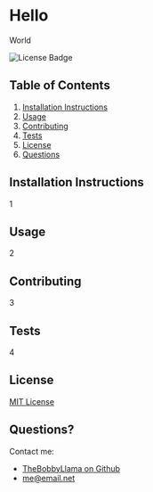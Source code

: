 # Hello

World

![License Badge](https://img.shields.io/badge/license-MIT-green?style=plastic)

## Table of Contents
1. [Installation Instructions](#installation-instructions)
2. [Usage](#usage)
3. [Contributing](#contributing)
4. [Tests](#tests)
5. [License](#license)
6. [Questions](#questions)


## Installation Instructions
  
1

## Usage
  
2

## Contributing
  
3

## Tests
  
4

## License
    
[MIT License](https://choosealicense.com/licenses/mit/)
## Questions?
Contact me:
- [TheBobbyLlama on Github](https://github.com/TheBobbyLlama/)
- me@email.net
